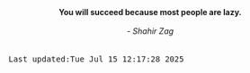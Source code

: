 
<div align="center"><b><span>You will succeed because most people are lazy.</span></b><br><br><i> - Shahir Zag</i></div>
<br><br><kbd>Last updated:Tue Jul 15 12:17:28 2025</kbd>